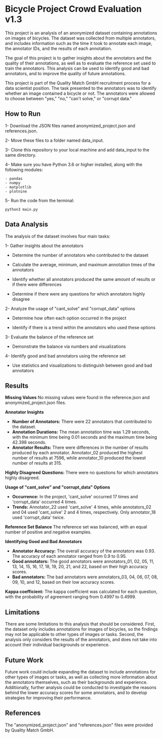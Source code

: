 # Bicycle Project Crowd Evaluation v1.3

This project is an analysis of an anonymized dataset containing annotations on images of bicycles. The dataset was collected from multiple annotators, and includes information such as the time it took to annotate each image, the annotator IDs, and the results of each annotation.

The goal of this project is to gather insights about the annotators and the quality of their annotations, as well as to evaluate the reference set used to train the annotators. This analysis can be used to identify good and bad annotators, and to improve the quality of future annotations.

This project is part of the Quality Match GmbH recruitment process for a data scientist position. The task presented to the annotators was to identify whether an image contained a bicycle or not. The annotators were allowed to choose between "yes," "no," "can't solve," or "corrupt data."

## How to Run

1- Download the JSON files named anonymized_project.json and references.json.

2- Move these files to a folder named data_input.

3- Clone this repository to your local machine and add data_input to the same directory.

4- Make sure you have Python 3.6 or higher installed, along with the following modules:

    - pandas
    - numpy
    - matplotlib
    - plotnine

5- Run the code from the terminal:

    python3 main.py


## Data Analysis

The analysis of the dataset involves four main tasks:


1- Gather insights about the annotators

- Determine the number of annotators who contributed to the dataset

- Calculate the average, minimum, and maximum annotation times of the annotators

- Identify whether all annotators produced the same amount of results or if there were differences

- Determine if there were any questions for which annotators highly disagree

2- Analyze the usage of "cant_solve" and "corrupt_data" options

- Determine how often each option occurred in the project

- Identify if there is a trend within the annotators who used these options

3- Evaluate the balance of the reference set

- Demonstrate the balance via numbers and visualizations

4- Identify good and bad annotators using the reference set

- Use statistics and visualizations to distinguish between good and bad annotators


## Results

**Missing Values**
No missing values were found in the reference.json and anonymized_project.json files.

**Annotator Insights**
- **Number of Annotators:** There were 22 annotators that contributed to the dataset.
- **Annotation Durations:** The mean annotation time was 1.29 seconds, with the minimum time being 0.01 seconds and the maximum time being 42.398 seconds.
- **Annotator Results:** There were differences in the number of results produced by each annotator. Annotator_02 produced the highest number of results at 7596, while annotator_10 produced the lowest number of results at 315.

**Highly Disagreed Questions:** There were no questions for which annotators highly disagreed.

**Usage of "cant_solve" and "corrupt_data" Options** 
- **Occurrence:** In the project, 'cant_solve' occurred 17 times and 'corrupt_data' occurred 4 times.
- **Trends:** Annotator_22 used 'cant_solve' 4 times, while annotators_02 and 04 used 'cant_solve' 2 and 4 times, respectively. Only annotator_18 used 'corrupt_data' twice.

**Reference Set Balance**
The reference set was balanced, with an equal number of positive and negative examples.

**Identifying Good and Bad Annotators**
- **Annotator Accuracy:** The overall accuracy of the annotators was 0.93. The accuracy of each annotator ranged from 0.9 to 0.95.
- **Good annotators:** The good annotators were annotators_01, 02, 05, 11, 13, 14, 15, 16, 17, 18, 19, 20, 21, and 22, based on their high accuracy scores.
- **Bad annotators:** The bad annotators were annotators_03, 04, 06, 07, 08, 09, 10, and 12, based on their low accuracy scores.

**Kappa coefficient:** The kappa coefficient was calculated for each question, with the probability of agreement ranging from 0.4997 to 0.4999.

## Limitations

There are some limitations to this analysis that should be considered. First, the dataset only includes annotations for images of bicycles, so the findings may not be applicable to other types of images or tasks. Second, the analysis only considers the results of the annotators, and does not take into account their individual backgrounds or experience.

## Future Work

Future work could include expanding the dataset to include annotations for other types of images or tasks, as well as collecting more information about the annotators themselves, such as their backgrounds and experience. Additionally, further analysis could be conducted to investigate the reasons behind the lower accuracy scores for some annotators, and to develop strategies for improving their performance.

## References

The "anonymized_project.json" and "references.json" files were provided by Quality Match GmbH.
